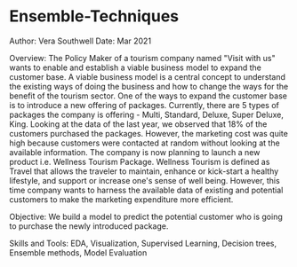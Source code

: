 # Ensemble-Techniques
Author: Vera Southwell
Date: Mar 2021

Overview: The Policy Maker of a tourism company named "Visit with us" wants to enable and establish a viable business model to expand the customer base.
A viable business model is a central concept to understand the existing ways of doing the business and how to change the ways for the benefit of the tourism sector. One of the ways to expand the customer base is to introduce a new offering of packages. Currently, there are 5 types of packages the company is offering - Multi, Standard, Deluxe, Super Deluxe, King. Looking at the data of the last year, we observed that 18% of the customers purchased the packages. However, the marketing cost was quite high because customers were contacted at random without looking at the available information. The company is now planning to launch a new product i.e. Wellness Tourism Package. Wellness Tourism is defined as Travel that allows the traveler to maintain, enhance or kick-start a healthy lifestyle, and support or increase one's sense of well being. However, this time company wants to harness the available data of existing and potential customers to make the marketing expenditure more efficient.

Objective: We build a model to predict the potential customer who is going to purchase the newly introduced package. 

Skills and Tools: EDA, Visualization, Supervised Learning, Decision trees, Ensemble methods, Model Evaluation
